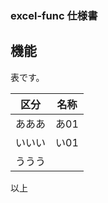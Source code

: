 ### excel-func 仕様書
## 機能

表です。

|  区分   |  名称   |
|-----|-----|
| あああ | あ01 |
| いいい | い01 |
| ううう |     |




以上
